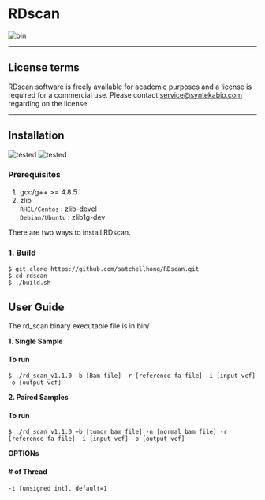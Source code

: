 # RDscan
![bin](https://img.shields.io/badge/version-v1.1.0-green)

---------------------------------------------------------------------

## License terms<br>
RDscan software is freely available for academic purposes and a license is required for a commercial use. Please contact service@syntekabio.com regarding on the license.

---------------------------------------------------------------------
## Installation<br>
![tested](https://img.shields.io/badge/Tested-centos-blue)
![tested](https://img.shields.io/badge/Tested-ubuntu-blue)

### Prerequisites
1. gcc/g++ >= 4.8.5
2. zlib<br>
`RHEL/Centos` : zlib-devel<br>
`Debian/Ubuntu` : zlib1g-dev

There are two ways to install RDscan.

### 1. Build
```console
$ git clone https://github.com/satchellhong/RDscan.git
$ cd rdscan
$ ./build.sh
```

## User Guide<br>
The rd_scan binary executable file is in bin/

__1. Single Sample__
#### To run
```console
$ ./rd_scan_v1.1.0 –b [Bam file] -r [reference fa file] -i [input vcf] -o [output vcf]
```

__2. Paired Samples__
#### To run
```console
$ ./rd_scan_v1.1.0 –b [tumor bam file] -n [normal bam file] -r [reference fa file] -i [input vcf] -o [output vcf]
```


__OPTIONs__

#### \# of Thread<br>
`-t [unsigned int], default=1`
